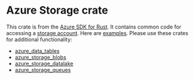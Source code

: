 # Azure Storage crate

This crate is from the [Azure SDK for Rust](https://github.com/azure/azure-sdk-for-rust). It contains common code for accessing a [storage account](https://docs.microsoft.com/azure/storage/common/storage-account-overview). Here are [examples](https://github.com/Azure/azure-sdk-for-rust/tree/main/sdk/storage/examples). Please use these crates for additional functionality:

- [azure_data_tables](https://crates.io/crates/azure_data_tables)
- [azure_storage_blobs](https://crates.io/crates/azure_storage_blobs)
- [azure_storage_datalake](https://crates.io/crates/azure_storage_datalake)
- [azure_storage_queues](https://crates.io/crates/azure_storage_queues)
